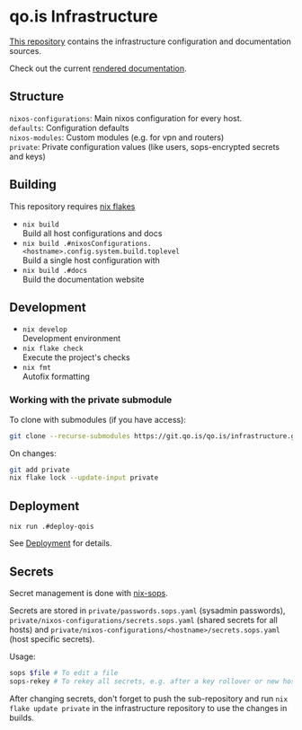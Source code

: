 # qo.is Infrastructure

[This repository](https://git.qo.is/qo.is/infrastructure) contains the infrastructure configuration and documentation sources.

Check out the current [rendered documentation](https://docs-ops.qo.is).

## Structure

`nixos-configurations`: Main nixos configuration for every host.  
`defaults`: Configuration defaults  
`nixos-modules`: Custom modules (e.g. for vpn and routers)  
`private`: Private configuration values (like users, sops-encrypted secrets and keys)

## Building

This repository requires [nix flakes](https://nixos.wiki/wiki/Flakes)

- `nix build`  
  Build all host configurations and docs
- `nix build .#nixosConfigurations.<hostname>.config.system.build.toplevel`  
  Build a single host configuration with
- `nix build .#docs`  
  Build the documentation website

## Development

- `nix develop`  
  Development environment
- `nix flake check`  
  Execute the project's checks
- `nix fmt`  
  Autofix formatting

### Working with the private submodule

To clone with submodules (if you have access):

```bash
git clone --recurse-submodules https://git.qo.is/qo.is/infrastructure.git
```

On changes:

```bash
git add private
nix flake lock --update-input private
```

## Deployment 

`nix run .#deploy-qois`

See [Deployment](deploy/README.md) for details.

## Secrets

Secret management is done with [nix-sops](https://github.com/Mic92/sops-nix).

Secrets are stored in `private/passwords.sops.yaml` (sysadmin passwords),
`private/nixos-configurations/secrets.sops.yaml` (shared secrets for all hosts) and
`private/nixos-configurations/<hostname>/secrets.sops.yaml` (host specific secrets).

Usage:

```bash
sops $file # To edit a file
sops-rekey # To rekey all secrets, e.g. after a key rollover or new host
```

After changing secrets, don't forget to push the sub-repository and run
`nix flake update private` in the infrastructure repository to use the changes in builds.
